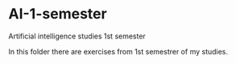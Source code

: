 # AI-1-semester
Artificial intelligence studies 1st semester

In this folder there are exercises from 1st semestrer of my studies.
